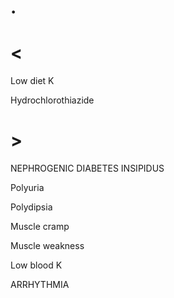 # .

# <

Low diet K

Hydrochlorothiazide

# >

NEPHROGENIC DIABETES INSIPIDUS

Polyuria

Polydipsia

Muscle cramp

Muscle weakness

Low blood K

ARRHYTHMIA
